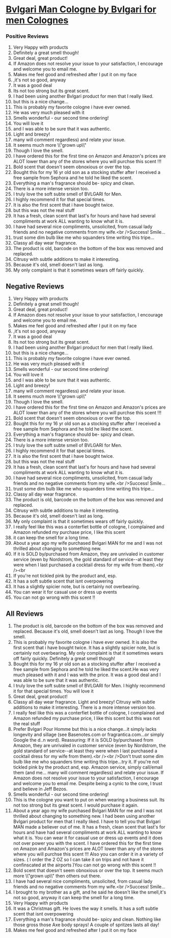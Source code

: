 # [Bvlgari Man Cologne by Bvlgari for men Colognes](https://products.checkmycream.com/products/Bvlgari-Man-Cologne-by-Bvlgari-for-men-Colognes.html)

### Positive Reviews

<ol>
      <li>Very Happy with products</li>
      <li>Definitely a great smell though!</li>
      <li>Great deal, great product!</li>
      <li>If Amazon does not resolve your issue to your satisfaction, I encourage and welcome you to email me.  </li>
      <li>Makes me feel good and refreshed after I put it on my face</li>
      <li>,it&#x27;s not so good, anyway</li>
      <li>It was a good deal</li>
      <li>Its not too strong but its great scent.</li>
      <li>I had been using another Bvlgari product for men that I really liked.</li>
      <li>but this is a nice change...</li>
      <li>This is probably my favorite cologne i have ever owned.</li>
      <li>He was very much pleased with it</li>
      <li>Smells wonderful - our second time ordering!</li>
      <li>You will love it</li>
      <li>and I was able to be sure that it was authentic.</li>
      <li>Light and breezy!</li>
      <li>many will comment regardless) and relate your issue.  </li>
      <li>It seems much more \\&quot;grown up\\&quot;</li>
      <li>Though I love the smell.</li>
      <li>I have ordered this for the first time on Amazon and Amazon&#x27;s prices are ALOT lower than any of the stores where you will purchse this scent !!!</li>
      <li>Bold scent that doesn&#x27;t seem obnoxious or over the top.</li>
      <li>Bought this for my 16 yr old son as a stocking stuffer after I received a free sample from Sephora and he told he liked the scent.</li>
      <li>Everything a man&#x27;s fragrance should be- spicy and clean.</li>
      <li>There is a more intense version too.</li>
      <li>I truly love the soft subte smell of BVLGARI for Men.</li>
      <li>I highly recommend it for that special times.</li>
      <li>It is also the first scent that i have bought twice.</li>
      <li>but this was not the real stuff</li>
      <li>It has a fresh, clean scent that last&#x27;s for hours and have had several compliments at work ALL wanting to know what it is.</li>
      <li>I have had several nice compliments, unsolicited, from casual lady friends and no negative comments from my wife.&lt;br /&gt;Success!  Smile...</li>
      <li>trust some dim bulb like me who squanders time writing this tripe...</li>
      <li>Classy all day wear fragrance.</li>
      <li>The product is old, barcode on the bottom of the box was removed and replaced.</li>
      <li>Citrusy with subtle additions to make it interesting.</li>
      <li>Because it&#x27;s old, smell doesn&#x27;t last as long.</li>
      <li>My only complaint is that it sometimes wears off fairly quickly.</li>
</ol>


<h2>Negative Reviews</h2>
<ol>
<li> Very Happy with products</li>
<li> Definitely a great smell though!</li>
<li> Great deal, great product!</li>
<li> If Amazon does not resolve your issue to your satisfaction, I encourage and welcome you to email me.  </li>
<li> Makes me feel good and refreshed after I put it on my face</li>
<li> ,it&#x27;s not so good, anyway</li>
<li> It was a good deal</li>
<li> Its not too strong but its great scent.</li>
<li> I had been using another Bvlgari product for men that I really liked.</li>
<li> but this is a nice change...</li>
<li> This is probably my favorite cologne i have ever owned.</li>
<li> He was very much pleased with it</li>
<li> Smells wonderful - our second time ordering!</li>
<li> You will love it</li>
<li> and I was able to be sure that it was authentic.</li>
<li> Light and breezy!</li>
<li> many will comment regardless) and relate your issue.  </li>
<li> It seems much more \\&quot;grown up\\&quot;</li>
<li> Though I love the smell.</li>
<li> I have ordered this for the first time on Amazon and Amazon&#x27;s prices are ALOT lower than any of the stores where you will purchse this scent !!!</li>
<li> Bold scent that doesn&#x27;t seem obnoxious or over the top.</li>
<li> Bought this for my 16 yr old son as a stocking stuffer after I received a free sample from Sephora and he told he liked the scent.</li>
<li> Everything a man&#x27;s fragrance should be- spicy and clean.</li>
<li> There is a more intense version too.</li>
<li> I truly love the soft subte smell of BVLGARI for Men.</li>
<li> I highly recommend it for that special times.</li>
<li> It is also the first scent that i have bought twice.</li>
<li> but this was not the real stuff</li>
<li> It has a fresh, clean scent that last&#x27;s for hours and have had several compliments at work ALL wanting to know what it is.</li>
<li> I have had several nice compliments, unsolicited, from casual lady friends and no negative comments from my wife.&lt;br /&gt;Success!  Smile...</li>
<li> trust some dim bulb like me who squanders time writing this tripe...</li>
<li> Classy all day wear fragrance.</li>
<li> The product is old, barcode on the bottom of the box was removed and replaced.</li>
<li> Citrusy with subtle additions to make it interesting.</li>
<li> Because it&#x27;s old, smell doesn&#x27;t last as long.</li>
<li> My only complaint is that it sometimes wears off fairly quickly.</li>
<li> I really feel like this was a conterfiet bottle of cologne, I complained and Amazon refunded my purchase price, I like this scent</li>
<li> it can keep the smell for a long time.</li>
<li> About a year ago my wife purchased Bvlgari MAN for me and I was not thrilled about changing to something new.</li>
<li> If it is SOLD by/purchased from Amazon, they are unrivaled in customer service (even by Nordstrom, the gold standard of service--at least they were when I last purchased a cocktail dress for my wife from them).&lt;br /&gt;&lt;br</li>
<li> If you&#x27;re not tickled pink by the product and, esp.</li>
<li> It has a soft subtle scent that isnt overpowering</li>
<li> It has a slightly spicier note, but is certainly not overbearing.</li>
<li> You can wear it for casual use or dress up events</li>
<li> You can not go wrong with this scent !!</li>
</ol>

<h2>All Reviews</h2>

<ol>
    <li> The product is old, barcode on the bottom of the box was removed and replaced. Because it&#x27;s old, smell doesn&#x27;t last as long. Though I love the smell.</li>
    <li> This is probably my favorite cologne i have ever owned. It is also the first scent that i have bought twice. It has a slightly spicier note, but is certainly not overbearing. My only complaint is that it sometimes wears off fairly quickly. Definitely a great smell though!</li>
    <li> Bought this for my 16 yr old son as a stocking stuffer after I received a free sample from Sephora and he told he liked the scent.He was very much pleased with it and I was with the price. It was a good deal and I was able to be sure that it was authentic.</li>
    <li> I truly love the soft subte smell of BVLGARI for Men. I highly recommend it for that special times. You will love it</li>
    <li> Great deal, great product!</li>
    <li> Classy all day wear fragrance. Light and breezy! Citrusy with subtle additions to make it interesting. There is a more intense version too.</li>
    <li> I really feel like this was a conterfiet bottle of cologne, I complained and Amazon refunded my purchase price, I like this scent but this was not the real stuff</li>
    <li> Prefer Bvlgari Pour Homme but this is a nice change...it simply lacks longevity and sillage (see Basenotes.com or fragrantica.com...or simply Google the d..n word).  Reassuring: If it is SOLD by/purchased from Amazon, they are unrivaled in customer service (even by Nordstrom, the gold standard of service--at least they were when I last purchased a cocktail dress for my wife from them).&lt;br /&gt;&lt;br /&gt;Don&#x27;t trust some dim bulb like me who squanders time writing this tripe...try it.  If you&#x27;re not tickled pink by the product and, esp. Amazon service, simply call/email them (and me... many will comment regardless) and relate your issue.  If Amazon does not resolve your issue to your satisfaction, I encourage and welcome you to email me.  Despite being a cynic to the core, I trust and believe in Jeff Bezos.</li>
    <li> Smells wonderful - our second time ordering!</li>
    <li> This is the cologne you want to put on when wearing a business suit. Its not too strong but its great scent. I would purchase it again.</li>
    <li> About a year ago my wife purchased Bvlgari MAN for me and I was not thrilled about changing to something new. I had been using another Bvlgari product for men that I really liked. I have to tell you that Bvlgari MAN made a believer out of me. It has a fresh, clean scent that last&#x27;s for hours and have had several compliments at work ALL wanting to know what it is. You can wear it for casual use or dress up events and it does not over power you with the scent. I have ordered this for the first time on Amazon and Amazon&#x27;s prices are ALOT lower than any of the stores where you will purchse this scent !!! Also you can order it in a variety of sizes. ( I order the 2 OZ so I can take it on trips and not have it confinscated at the airports )You can not go wrong with this scent !!</li>
    <li> Bold scent that doesn&#x27;t seem obnoxious or over the top. It seems much more \\&quot;grown up\\&quot; then others out there.</li>
    <li> I have had several nice compliments, unsolicited, from casual lady friends and no negative comments from my wife.&lt;br /&gt;Success!  Smile...</li>
    <li> I brought to my brother as a gift, and he said he doesn&#x27;t like the smell,it&#x27;s not so good, anyway it can keep the smell for a long time.</li>
    <li> Very Happy with products</li>
    <li> It was a Christmas gift.  He loves the way it smells.  It has a soft subtle scent that isnt overpowering</li>
    <li> Everything a man&#x27;s fragrance should be- spicy and clean. Nothing like those gross those Axe body sprays! A couple of spritzes lasts all day!</li>
    <li> Makes me feel good and refreshed after I put it on my face</li>
</ol>




